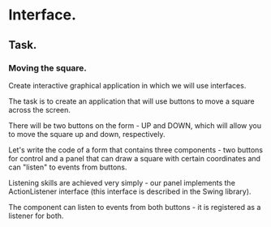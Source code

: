 # Interface.
## Task.
### Moving the square.
Create interactive graphical application in which we will use interfaces.

The task is to create an application that will use buttons to move 
a square across the screen.

There will be two buttons on the form - UP and DOWN, which will allow 
you to move the square up and down, respectively.

Let's write the code of a form that contains three components - two buttons 
for control and a panel that can draw a square with certain coordinates 
and can "listen" to events from buttons.

Listening skills are achieved very simply - our panel implements 
the ActionListener interface (this interface is described in the Swing 
library).

The component can listen to events from both buttons - it is registered 
as a listener for both.
